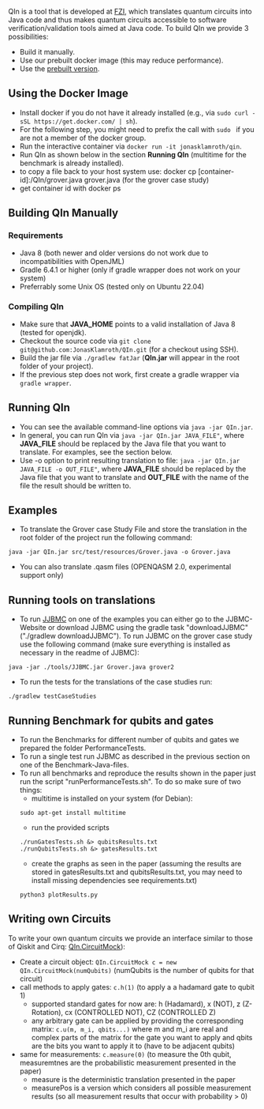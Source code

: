 QIn is a tool that is developed at [FZI](https://www.fzi.de/en/home/), which translates quantum circuits into Java code and thus makes quantum circuits accessible to software verification/validation tools aimed at Java code. To build QIn we provide 3 possibilities:
- Build it manually.
- Use our prebuilt docker image (this may reduce performance).
- Use the [prebuilt version](https://github.com/JonasKlamroth/QIn/releases/download/latest/QIn.jar).

## Using the Docker Image
- Install docker if you do not have it already installed (e.g., via ``sudo curl -sSL https://get.docker.com/ | sh``).
- For the following step, you might need to prefix the call with ``sudo `` if you are not a member of the docker group.
- Run the interactive container via ``docker run -it jonasklamroth/qin``.
- Run QIn as shown below in the section **Running QIn** (multitime for the benchmark is already installed).
- to copy a file back to your host system use: docker cp [container-id]:/QIn/grover.java grover.java (for the grover case study)
- get container id with docker ps

## Building QIn Manually 
### Requirements
- Java 8 (both newer and older versions do not work due to incompatibilities with OpenJML)
- Gradle 6.4.1 or higher (only if gradle wrapper does not work on your system)
- Preferrably some Unix OS (tested only on Ubuntu 22.04)

### Compiling QIn
- Make sure that **JAVA_HOME** points to a valid installation of Java 8 (tested for openjdk).
- Checkout the source code via ``git clone git@github.com:JonasKlamroth/QIn.git`` (for a checkout using SSH).
- Build the jar file via ``./gradlew fatJar`` (**QIn.jar** will appear in the root folder of your project).
- If the previous step does not work, first create a gradle wrapper via ``gradle wrapper``.

## Running QIn
- You can see the available command-line options via ``java -jar QIn.jar``.
- In general, you can run QIn via ``java -jar QIn.jar JAVA_FILE"``, where **JAVA_FILE** should be replaced by the Java file that you want to translate. For examples, see the section below.
- Use -o option to print resulting translation to file: ``java -jar QIn.jar JAVA_FILE -o OUT_FILE"``, where **JAVA_FILE** should be replaced by the Java file that you want to translate and **OUT_FILE** with the name of the file the result should be written to.

## Examples
- To translate the Grover case Study File and store the translation in the root folder of the project run the following command:
```
java -jar QIn.jar src/test/resources/Grover.java -o Grover.java
```
- You can also translate .qasm files (OPENQASM 2.0, experimental support only)

## Running tools on translations
- To run [JJBMC](https://github.com/jonasklamroth/JJBMC) on one of the examples you can either go to the JJBMC-Website or download JJBMC using the gradle task "downloadJJBMC" ("./gradlew downloadJJBMC"). To run JJBMC on the grover case study use the following command (make sure everything is installed as necessary in the readme of JJBMC): 
```
java -jar ./tools/JJBMC.jar Grover.java grover2
```

- To run the tests for the translations of the case studies run:
```
./gradlew testCaseStudies
```

## Running Benchmark for qubits and gates
- To run the Benchmarks for different number of qubits and gates we prepared the folder PerformanceTests. 
- To run a single test run JJBMC as described in the previous section on one of the
  Benchmark-Java-files. 
- To run all benchmarks and reproduce the results shown in the paper just run the script "runPerformanceTests.sh". To do so make sure of two things:
    - multitime is installed on your system (for Debian):
    ```
    sudo apt-get install multitime
    ```
    - run the provided scripts
    ```
    ./runGatesTests.sh &> qubitsResults.txt
    ./runQubitsTests.sh &> gatesResults.txt
    ```
    - create the graphs as seen in the paper (assuming the results are stored in gatesResults.txt and qubitsResults.txt, you may need to install missing dependencies see requirements.txt)
    ```
    python3 plotResults.py
    ```
  
## Writing own Circuits
To write your own quantum circuits we provide an interface similar to those of Qiskit and Cirq: [QIn.CircuitMock](https://github.com/JonasKlamroth/QIn/tree/main/src/java/QIn/QIn.CircuitMock.java)):
- Create a circuit object: ```QIn.CircuitMock c = new QIn.CircuitMock(numQubits)``` (numQubits is the number of qubits for that circuit)
- call methods to apply gates: ```c.h(1)``` (to apply a a hadamard gate to qubit 1)
  - supported standard gates for now are: h (Hadamard), x (NOT), z (Z-Rotation), cx (CONTROLLED NOT), CZ (CONTROLLED Z)
  - any arbitrary gate can be applied by providing the corresponding matrix: ```c.u(m, m_i, qbits...)``` where m and m_i are real and complex parts of the matrix for the gate you want to apply and qbits are the bits you want to apply it to (have to be adjacent qubits)
- same for measurements: ```c.measure(0)``` (to measure the 0th qubit, measuremtnes are the probabilistic measurement presented in the paper)
  - measure is the deterministic translation presented in the paper
  - measurePos is a version which considers all possible measurement results (so all measurement results that occur with probability > 0)

